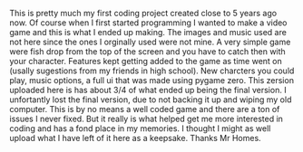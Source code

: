 
This is pretty much my first coding project created close to 5 years ago now. Of course when I first started programming I wanted to make a video game and this is
what I ended up making. The images and music used are not here since the ones I orginally used were not mine.
A very simple game were fish drop from the top of the screen and you have to catch then with your character. Features kept getting added to the
game as time went on (usally sugestions from my friends in high school). New charcters you could play, music options, a full ui that was made using pygame zero. 
This zersion uploaded here is has about 3/4 of what ended up being the final version. I unfortantly lost the final version, due to not backing it up and wiping my old 
computer. This is by no means a well coded game and there are a ton of issues I never fixed. But it really is what helped get me more interested in coding and has a 
fond place in my memories. I thought I might as well upload what I have left of it here as a keepsake. Thanks Mr Homes.
